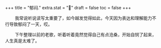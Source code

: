 +++
title = "郁闷."
extra.stat = "🤕"
draft = false
toc = false
+++

&emsp;&emsp; 我常说听说读写太重要了，如今越发觉得如此，今天因为表达和理解能力不行导致郁闷了一天，哎。

&emsp;&emsp; 下午整理以前的老歌，听着听着竟然觉得自己有点沧桑，开始自悯了起来，人生真是太难了。

